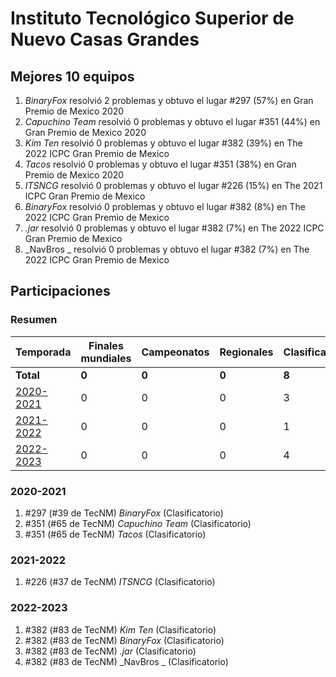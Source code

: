 ---
---

# Instituto Tecnológico Superior de Nuevo Casas Grandes

## Mejores 10 equipos

1. _BinaryFox_ resolvió 2 problemas y obtuvo el lugar #297 (57%) en Gran Premio de Mexico 2020
1. _Capuchino Team_ resolvió 0 problemas y obtuvo el lugar #351 (44%) en Gran Premio de Mexico 2020
1. _Kim Ten_ resolvió 0 problemas y obtuvo el lugar #382 (39%) en The 2022 ICPC Gran Premio de Mexico
1. _Tacos_ resolvió 0 problemas y obtuvo el lugar #351 (38%) en Gran Premio de Mexico 2020
1. _ITSNCG_ resolvió 0 problemas y obtuvo el lugar #226 (15%) en The 2021 ICPC Gran Premio de Mexico
1. _BinaryFox_ resolvió 0 problemas y obtuvo el lugar #382 (8%) en The 2022 ICPC Gran Premio de Mexico
1. _.jar_ resolvió 0 problemas y obtuvo el lugar #382 (7%) en The 2022 ICPC Gran Premio de Mexico
1. _NavBros _ resolvió 0 problemas y obtuvo el lugar #382 (7%) en The 2022 ICPC Gran Premio de Mexico

## Participaciones

### Resumen

| Temporada | Finales mundiales | Campeonatos | Regionales | Clasificatorios | Equipos |
| --- | --- | --- | --- | --- | --- |
| **Total** | **0** | **0** | **0** | **8** | **8** |
| [2020-2021](#2020-2021) | 0 | 0 | 0 | 3 | 3 |
| [2021-2022](#2021-2022) | 0 | 0 | 0 | 1 | 1 |
| [2022-2023](#2022-2023) | 0 | 0 | 0 | 4 | 4 |

### 2020-2021

1. #297 (#39 de TecNM) _BinaryFox_ (Clasificatorio)
1. #351 (#65 de TecNM) _Capuchino Team_ (Clasificatorio)
1. #351 (#65 de TecNM) _Tacos_ (Clasificatorio)

### 2021-2022

1. #226 (#37 de TecNM) _ITSNCG_ (Clasificatorio)

### 2022-2023

1. #382 (#83 de TecNM) _Kim Ten_ (Clasificatorio)
1. #382 (#83 de TecNM) _BinaryFox_ (Clasificatorio)
1. #382 (#83 de TecNM) _.jar_ (Clasificatorio)
1. #382 (#83 de TecNM) _NavBros _ (Clasificatorio)



